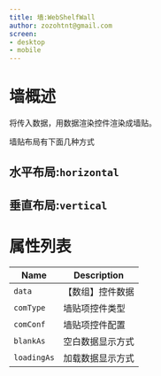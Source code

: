 ```yaml
---
title: 墙:WebShelfWall
author: zozohtnt@gmail.com
screen:
- desktop
- mobile
---
```


# 墙概述

将传入数据，用数据渲染控件渲染成墙贴。

墙贴布局有下面几种方式

## 水平布局:`horizontal`

## 垂直布局:`vertical`

# 属性列表

| Name       | Description |
| ---------- | ---------------- |
| `data`     | 【数组】控件数据 |
| `comType`  | 墙贴项控件类型 |
| `comConf`  | 墙贴项控件配置 |
| `blankAs`  | 空白数据显示方式 |
| `loadingAs`| 加载数据显示方式 |

